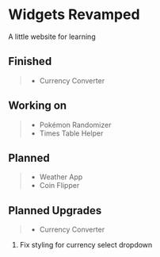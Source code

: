 Widgets Revamped
================

A little website for learning

Finished
--------

> - Currency Converter

Working on
----------

> - Pokémon Randomizer
> - Times Table Helper

Planned
-------

> - Weather App
> - Coin Flipper

Planned Upgrades
----------------

> - Currency Converter

  1. Fix styling for currency select dropdown
